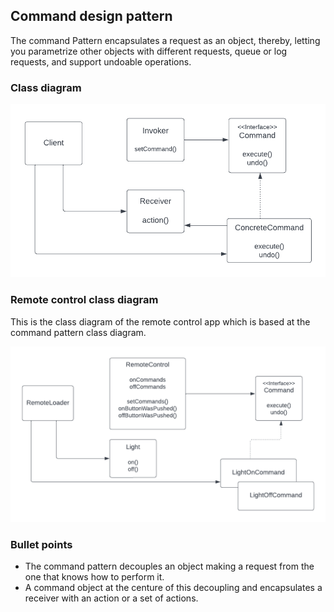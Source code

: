## Command design pattern

The command Pattern encapsulates a request as an object, thereby, letting you parametrize other objects with 
different requests, queue or log requests, and support undoable operations.

### Class diagram 

![command-pattern](z-command-pattern.png)


### Remote control class diagram 
This is the class diagram of the remote control app which is based at the command pattern class diagram.

![remote-control-app](z-remote-control-class-diagram.png)

### Bullet points
- The command pattern decouples an object making a request from the one that knows how to perform it.
- A command object at the centure of this decoupling and encapsulates a receiver with an action or a set of actions.